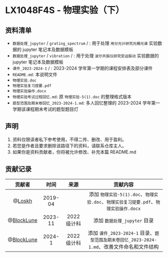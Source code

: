 # LX1048F4S - 物理实验（下）

## 资料清单

- `数据处理_jupyter` / `grating_spectrum` / : 用于处理 `用分光计研究光栅光谱` 实验数据的 jupyter 笔记本及数据模板
- `数据处理_jupyter` / `vibration` / : 用于处理 `波尔共振仪研究受迫振动` 实验数据的 jupyter 笔记本及数据模板
- `课件_2023-2024-1` / : 2023-2024 学年第一学期的课程安排表及部分课件
- `README.md`: 本说明文件
- `物理实验.doc`
- `物理实验复习提要.pdf`
- `物理实验操作.docx`
- `物理实验考试过程回忆.md`: 原 `物理实验-5(1).doc` 的整理格式版本
- `题型范围及期末卷回忆_2023-2024-1.md`: 多人回忆整理的 2023-2024 学年第一学期该课程期末考试的题型题目灯

## 声明

1. 资料仅限读者私下参考使用，不得二传、删改、用于盈利。
2. 若您是作者且要求删除该路径下的资料，请联系仓库主人。
3. 如果你是资料贡献者，你将被允许修改、补充本篇 README.md

## 贡献记录

|                   贡献者                   |  时间   |    来源     |                           贡献内容                           |
| :----------------------------------------: | :-----: | :---------: | :----------------------------------------------------------: |
|     @[Loskh](https://github.com/Loskh)     | 2019-04 |             | 添加 `物理实验-5(1).doc`、`物理实验.doc`、`物理实验复习提要.pdf`、`物理实验操作.docx` |
| @[BlockLune](https://github.com/BlockLune) | 2023-11 | 2022 级计科 |                 添加 `数据处理_jupyter` 目录                 |
| @[BlockLune](https://github.com/BlockLune) | 2024-1  | 2022 级计科 | 添加 `课件_2023-2024-1` 目录、`题型范围及期末卷回忆_2023-2024-1.md`、改善文件命名和文件结构 |
